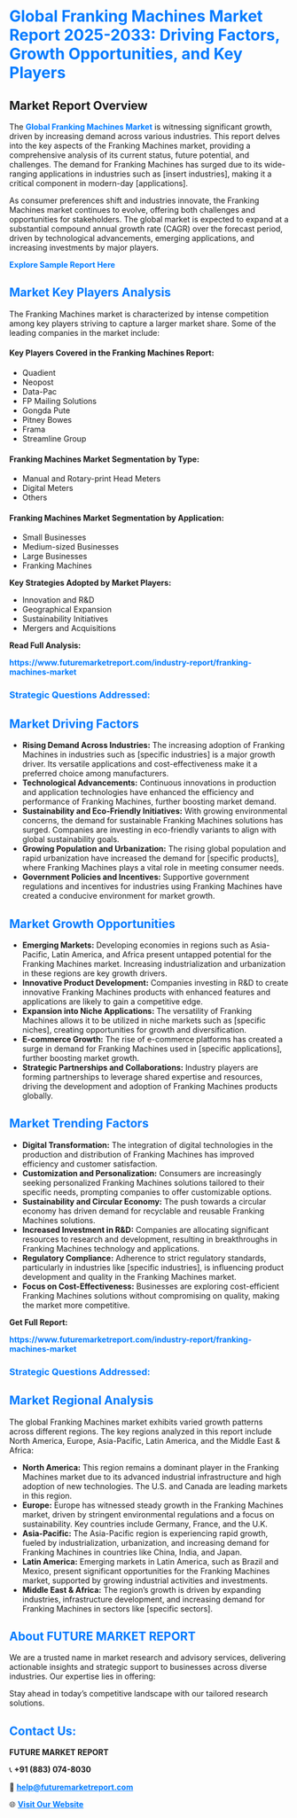 <h1 style="color: #007BFF;">Global Franking Machines Market Report 2025-2033: Driving Factors, Growth Opportunities, and Key Players</h1>

<section id="overview">
<h2>Market Report Overview</h2>
<p>The <a href="https://www.futuremarketreport.com/industry-report/franking-machines-market" style="color: #007BFF; text-decoration: none;"><strong>Global Franking Machines Market</strong></a> is witnessing significant growth, driven by increasing demand across various industries. This report delves into the key aspects of the Franking Machines market, providing a comprehensive analysis of its current status, future potential, and challenges. The demand for Franking Machines has surged due to its wide-ranging applications in industries such as [insert industries], making it a critical component in modern-day [applications].</p>
<p>As consumer preferences shift and industries innovate, the Franking Machines market continues to evolve, offering both challenges and opportunities for stakeholders. The global market is expected to expand at a substantial compound annual growth rate (CAGR) over the forecast period, driven by technological advancements, emerging applications, and increasing investments by major players.</p>
</section>

<section id="overview">
<p><a href="https://www.futuremarketreport.com/request-sample/reportId=112554" style="color: #007BFF; text-decoration: none;"><strong>Explore Sample Report Here</strong></a></p>
</section>

<section id="key-players">
<h2 style="color: #007BFF;">Market Key Players Analysis</h2>
<p>The Franking Machines market is characterized by intense competition among key players striving to capture a larger market share. Some of the leading companies in the market include:</p>
<h4>Key Players Covered in the Franking Machines Report:</h4>
<ul><li>Quadient</li><li>Neopost</li><li>Data-Pac</li><li>FP Mailing Solutions</li><li>Gongda Pute</li><li>Pitney Bowes</li><li>Frama</li><li>Streamline Group</li></ul>
<h4>Franking Machines Market Segmentation by Type:</h4>
<ul><li>Manual and Rotary-print Head Meters</li><li>Digital Meters</li><li>Others</li></ul>

<h4>Franking Machines Market Segmentation by Application:</h4>
<ul><li>Small Businesses</li><li>Medium-sized Businesses</li><li>Large Businesses</li><li>Franking Machines</li></ul>
<p><strong>Key Strategies Adopted by Market Players:</strong></p>
<ul>
<li>Innovation and R&D</li>
<li>Geographical Expansion</li>
<li>Sustainability Initiatives</li>
<li>Mergers and Acquisitions</li>
</ul>
</section>

<section>
<p><strong>Read Full Analysis: </strong></p><a href="https://www.futuremarketreport.com/industry-report/franking-machines-market" style="color: #007BFF; text-decoration: none;"><strong>https://www.futuremarketreport.com/industry-report/franking-machines-market</strong></a>
<h3 style="color: #007BFF;">Strategic Questions Addressed:</h3>
</section>

<section id="driving-factors">
<h2 style="color: #007BFF;">Market Driving Factors</h2>
<ul>
<li><strong>Rising Demand Across Industries:</strong> The increasing adoption of Franking Machines in industries such as [specific industries] is a major growth driver. Its versatile applications and cost-effectiveness make it a preferred choice among manufacturers.</li>
<li><strong>Technological Advancements:</strong> Continuous innovations in production and application technologies have enhanced the efficiency and performance of Franking Machines, further boosting market demand.</li>
<li><strong>Sustainability and Eco-Friendly Initiatives:</strong> With growing environmental concerns, the demand for sustainable Franking Machines solutions has surged. Companies are investing in eco-friendly variants to align with global sustainability goals.</li>
<li><strong>Growing Population and Urbanization:</strong> The rising global population and rapid urbanization have increased the demand for [specific products], where Franking Machines plays a vital role in meeting consumer needs.</li>
<li><strong>Government Policies and Incentives:</strong> Supportive government regulations and incentives for industries using Franking Machines have created a conducive environment for market growth.</li>
</ul>
</section>

<section id="growth-opportunities">
<h2 style="color: #007BFF;">Market Growth Opportunities</h2>
<ul>
<li><strong>Emerging Markets:</strong> Developing economies in regions such as Asia-Pacific, Latin America, and Africa present untapped potential for the Franking Machines market. Increasing industrialization and urbanization in these regions are key growth drivers.</li>
<li><strong>Innovative Product Development:</strong> Companies investing in R&D to create innovative Franking Machines products with enhanced features and applications are likely to gain a competitive edge.</li>
<li><strong>Expansion into Niche Applications:</strong> The versatility of Franking Machines allows it to be utilized in niche markets such as [specific niches], creating opportunities for growth and diversification.</li>
<li><strong>E-commerce Growth:</strong> The rise of e-commerce platforms has created a surge in demand for Franking Machines used in [specific applications], further boosting market growth.</li>
<li><strong>Strategic Partnerships and Collaborations:</strong> Industry players are forming partnerships to leverage shared expertise and resources, driving the development and adoption of Franking Machines products globally.</li>
</ul>
</section>

<section id="trending-factors">
<h2 style="color: #007BFF;">Market Trending Factors</h2>
<ul>
<li><strong>Digital Transformation:</strong> The integration of digital technologies in the production and distribution of Franking Machines has improved efficiency and customer satisfaction.</li>
<li><strong>Customization and Personalization:</strong> Consumers are increasingly seeking personalized Franking Machines solutions tailored to their specific needs, prompting companies to offer customizable options.</li>
<li><strong>Sustainability and Circular Economy:</strong> The push towards a circular economy has driven demand for recyclable and reusable Franking Machines solutions.</li>
<li><strong>Increased Investment in R&D:</strong> Companies are allocating significant resources to research and development, resulting in breakthroughs in Franking Machines technology and applications.</li>
<li><strong>Regulatory Compliance:</strong> Adherence to strict regulatory standards, particularly in industries like [specific industries], is influencing product development and quality in the Franking Machines market.</li>
<li><strong>Focus on Cost-Effectiveness:</strong> Businesses are exploring cost-efficient Franking Machines solutions without compromising on quality, making the market more competitive.</li>
</ul>
</section>

<section>
<p><strong>Get Full Report: </strong></p><a href="https://www.futuremarketreport.com/industry-report/franking-machines-market" style="color: #007BFF; text-decoration: none;"><strong>https://www.futuremarketreport.com/industry-report/franking-machines-market</strong></a>
<h3 style="color: #007BFF;">Strategic Questions Addressed:</h3>
</section>


<section id="regional-analysis">
<h2 style="color: #007BFF;">Market Regional Analysis</h2>
<p>The global Franking Machines market exhibits varied growth patterns across different regions. The key regions analyzed in this report include North America, Europe, Asia-Pacific, Latin America, and the Middle East & Africa:</p>
<ul>
<li><strong>North America:</strong> This region remains a dominant player in the Franking Machines market due to its advanced industrial infrastructure and high adoption of new technologies. The U.S. and Canada are leading markets in this region.</li>
<li><strong>Europe:</strong> Europe has witnessed steady growth in the Franking Machines market, driven by stringent environmental regulations and a focus on sustainability. Key countries include Germany, France, and the U.K.</li>
<li><strong>Asia-Pacific:</strong> The Asia-Pacific region is experiencing rapid growth, fueled by industrialization, urbanization, and increasing demand for Franking Machines in countries like China, India, and Japan.</li>
<li><strong>Latin America:</strong> Emerging markets in Latin America, such as Brazil and Mexico, present significant opportunities for the Franking Machines market, supported by growing industrial activities and investments.</li>
<li><strong>Middle East & Africa:</strong> The region’s growth is driven by expanding industries, infrastructure development, and increasing demand for Franking Machines in sectors like [specific sectors].</li>
</ul>
</section>

<footer>
<h2 style="color: #007BFF;">About FUTURE MARKET REPORT</h2>
<p>We are a trusted name in market research and advisory services, delivering actionable insights and strategic support to businesses across diverse industries. Our expertise lies in offering:</p>

<p>Stay ahead in today’s competitive landscape with our tailored research solutions.</p>

<h2 style="color: #007BFF;">Contact Us:</h2>
<p><strong>FUTURE MARKET REPORT</strong></p>
<p>📞 <strong>+91 (883) 074-8030</strong></p>
<p>📧 <strong><a href="mailto:help@futuremarketreport.com" style="color: #007BFF;">help@futuremarketreport.com</a></strong></p>
<p>🌐 <strong><a href="https://www.futuremarketreport.com/" style="color: #007BFF;">Visit Our Website</a></strong></p>
</footer>